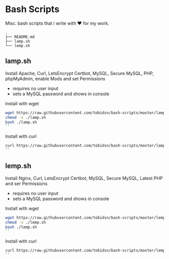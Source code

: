 # Bash Scripts

Misc. bash scripts that i write with ❤️ for my work.


```
.
├── README.md
├── lamp.sh
└── lemp.sh

```

## lamp.sh

Install Apache, Curl, LetsEncrypt Certbot, MySQL, Secure MySQL, PHP, phpMyAdmin, enable Mods and set Permissions

- requires no user input
- sets a MySQL password and shows in console

Install with wget

```bash
wget https://raw.githubusercontent.com/tobidsn/bash-scripts/master/lamp.sh | bash
chmod -x ./lamp.sh
bash ./lamp.sh
``

```
Install with curl

```bash
curl https://raw.githubusercontent.com/tobidsn/bash-scripts/master/lamp.sh | bash
``

```
## lemp.sh

Install Nginx, Curl, LetsEncrypt Certbot, MySQL, Secure MySQL, Latest PHP and ser Permissions

- requires no user input
- sets a MySQL password and shows in console

Install with wget

```bash
wget https://raw.githubusercontent.com/tobidsn/bash-scripts/master/lemp.sh | bash
chmod -x ./lemp.sh
bash ./lemp.sh
``

```
Install with curl

```bash
curl https://raw.githubusercontent.com/tobidsn/bash-scripts/master/lemp.sh | bash
``